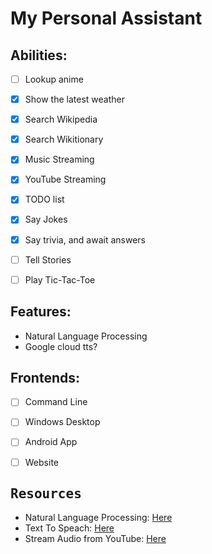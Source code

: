 <h1>
My Personal Assistant
</h1>


 <h2>Abilities:</h2>
   
   - [ ] Lookup anime
   - [x] Show the latest weather
   - [x] Search Wikipedia
   - [x] Search Wikitionary
   - [x] Music Streaming
   - [x] YouTube Streaming
   - [x] TODO list
   - [x] Say Jokes
   - [x] Say trivia, and await answers
   - [ ] Tell Stories
   - [ ] Play Tic-Tac-Toe


 <h2>Features:</h2>
 
 - Natural Language Processing
 - Google cloud tts?


<h2>Frontends:</h2>
 
 - [ ] Command Line
 - [ ] Windows Desktop
 - [ ] Android App
 - [ ] Website


<h2 style="font-family: 'Cascadia Code',monospace;">Resources</h2>

  - Natural Language Processing: <a href="https://realpython.com/nltk-nlp-python/">Here</a>
  - Text To Speach: <a href="https://cloud.google.com/text-to-speech/">Here</a>
  - Stream Audio from YouTube: <a href="https://stackoverflow.com/questions/49354232/how-to-stream-audio-from-a-youtube-url-in-python-without-download/49354406#49354406">Here</a>
